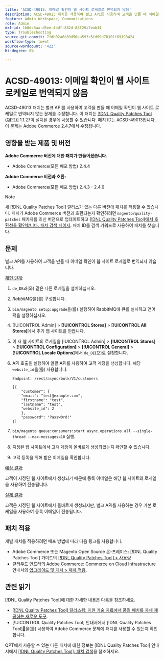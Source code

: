 ```yaml
---
title: 'ACSD-49013: 이메일 확인이 웹 사이트 로케일로 번역되지 않음'
description: ACSD-49013 패치를 적용하여 벌크 API를 사용하여 고객을 만들 때 이메일 확인이 웹 사이트 로케일로 번역되지 않는 Adobe Commerce 문제를 해결합니다.
feature: Admin Workspace, Communications
role: Admin
exl-id: 1b0dc6aa-d5ee-4adf-882d-88f29a7eab34
type: Troubleshooting
source-git-commit: 7fdb02a6d89d50ea593c5fd99d78101f89198424
workflow-type: tm+mt
source-wordcount: '422'
ht-degree: 0%

---
```


# ACSD-49013: 이메일 확인이 웹 사이트 로케일로 번역되지 않음

ACSD-49013 패치는 벌크 API를 사용하여 고객을 만들 때 이메일 확인이 웹 사이트 로케일로 번역되지 않는 문제를 수정합니다. 이 패치는 [[!DNL Quality Patches Tool (QPT)]](https://experienceleague.adobe.com/en/docs/commerce-operations/tools/quality-patches-tool/quality-patches-tool-to-self-serve-quality-patches) 1.1.27이 설치된 경우에 사용할 수 있습니다. 패치 ID는 ACSD-49013입니다. 이 문제는 Adobe Commerce 2.4.7에서 수정됩니다.

## 영향을 받는 제품 및 버전

**Adobe Commerce 버전에 대한 패치가 만들어졌습니다.**

* Adobe Commerce(모든 배포 방법) 2.4.4

**Adobe Commerce 버전과 호환:**

* Adobe Commerce(모든 배포 방법) 2.4.3 - 2.4.6

>[!NOTE]
>
>새 [!DNL Quality Patches Tool] 릴리스가 있는 다른 버전에 패치를 적용할 수 있습니다. 패치가 Adobe Commerce 버전과 호환되는지 확인하려면 `magento/quality-patches` 패키지를 최신 버전으로 업데이트하고 [[!DNL Quality Patches Tool]에서 호환성을 확인합니다. 패치 검색 페이지](https://experienceleague.adobe.com/tools/commerce-quality-patches/index.html). 패치 ID를 검색 키워드로 사용하여 패치를 찾습니다.

## 문제

벌크 API를 사용하여 고객을 만들 때 이메일 확인이 웹 사이트 로케일로 번역되지 않습니다.

<u>재현 단계</u>:

1. `de_DE`과(와) 같은 다른 로케일을 설치하십시오.
1. *RabbitMQ*&#x200B;을(를) 구성합니다.
1. `bin/magento setup:upgrade`을(를) 실행하여 RabbitMQ에 큐를 설치하고 언어 팩을 설정하십시오.
1. [!UICONTROL Admin] > **[!UICONTROL Stores]** > **[!UICONTROL All Stores]**&#x200B;에서 추가 웹 사이트를 만듭니다.
1. 이 새 웹 사이트의 로케일을 [!UICONTROL Admin] > **[!UICONTROL Stores]** > **[!UICONTROL Configuration]** > **[!UICONTROL General]** > **[!UICONTROL Locale Options]**&#x200B;에서 `de_DE`(으)로 설정합니다.
1. API 호출을 실행하여 일괄 API를 사용하여 고객 계정을 생성합니다. 해당 `website_id`을(를) 사용합니다.

   `Endpoint: /rest/async/bulk/V1/customers`

   ```
   [{
       "customer": {
       "email": "test@example.com",
       "firstname": "test",
       "lastname": "test",
       "website_id": 2
       },
       "password": "Passw0rd!"
   }]
   ```

1. `bin/magento queue:consumers:start async.operations.all --single-thread --max-messages=10` 실행.
1. 지정된 웹 사이트에서 고객 계정이 올바르게 생성되었는지 확인할 수 있습니다.
1. 고객 등록을 위해 받은 이메일을 확인합니다.

<u>예상 결과</u>:

고객이 지정된 웹 사이트에서 생성되기 때문에 등록 이메일은 해당 웹 사이트의 로케일을 사용하여 전송됩니다.

<u>실제 결과</u>:

고객은 지정된 웹 사이트에서 올바르게 생성되지만, 벌크 API를 사용하는 경우 기본 로케일을 사용하여 등록 이메일이 전송됩니다.

## 패치 적용

개별 패치를 적용하려면 배포 방법에 따라 다음 링크를 사용합니다.

* Adobe Commerce 또는 Magento Open Source 온-프레미스: [!DNL Quality Patches Tool] 가이드의 [[!DNL Quality Patches Tool] > 사용량](/help/tools/quality-patches-tool/usage.md)
* 클라우드 인프라의 Adobe Commerce: Commerce on Cloud Infrastructure 안내서의 [업그레이드 및 패치 > 패치 적용](https://experienceleague.adobe.com/docs/commerce-cloud-service/user-guide/develop/upgrade/apply-patches.html).

## 관련 읽기

[!DNL Quality Patches Tool]에 대한 자세한 내용은 다음을 참조하세요.

* [[!DNL Quality Patches Tool] 릴리스됨: 지원 기술 자료에서 품질 패치를 자체 제공하는 새로운 도구](https://experienceleague.adobe.com/en/docs/commerce-operations/tools/quality-patches-tool/quality-patches-tool-to-self-serve-quality-patches).
* [!UICONTROL Quality Patches Tool] 안내서에서  [!DNL Quality Patches Tool][&#128279;](/help/tools/quality-patches-tool/patches-available-in-qpt/check-patch-for-magento-issue-with-magento-quality-patches.md)을(를) 사용하여 Adobe Commerce 문제에 패치를 사용할 수 있는지 확인합니다.


QPT에서 사용할 수 있는 다른 패치에 대한 정보는 [!DNL Quality Patches Tool] 안내서에서 [[!DNL Quality Patches Tool]: 패치 검색](https://experienceleague.adobe.com/tools/commerce-quality-patches/index.html)을 참조하세요.
